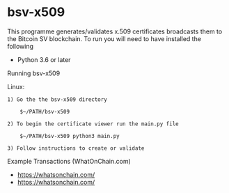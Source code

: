 # bsv-x509
This programme generates/validates  x.509 certificates broadcasts them to the Bitcoin SV blockchain.
To run you will need to have installed the following

* Python 3.6 or later

Running bsv-x509

Linux:

    1) Go the the bsv-x509 directory

        $~/PATH/bsv-x509

    2) To begin the certificate viewer run the main.py file 

        $~/PATH/bsv-x509 python3 main.py

    3) Follow instructions to create or validate 

Example Transactions (WhatOnChain.com)

* https://whatsonchain.com/
* https://whatsonchain.com/

